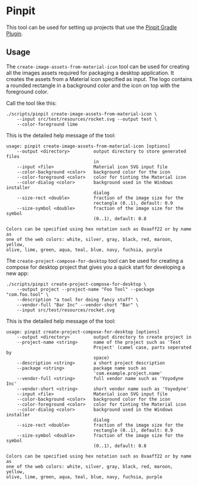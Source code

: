 # Pinpit

This tool can be used for setting up projects that use the
[Pinpit Gradle Plugin](https://github.com/mobanisto/pinpit-gradle-plugin).

## Usage

The `create-image-assets-from-material-icon` tool can be used for creating
all the images assets required for packaging a desktop application.
It creates the assets from a Material icon specified as input.
The logo contains a rounded rectangle in a background color and the icon
on top with the foreground color.

Call the tool like this:

```
./scripts/pinpit create-image-assets-from-material-icon \
    --input src/test/resources/rocket.svg --output test \
    --color-foreground lime
```

This is the detailed help message of the tool:

```
usage: pinpit create-image-assets-from-material-icon [options]
    --output <directory>         output directory to store generated files
                                 in
    --input <file>               Material icon SVG input file
    --color-background <color>   background color for the icon
    --color-foreground <color>   color for tinting the Material icon
    --color-dialog <color>       background used in the Windows installer
                                 dialog
    --size-rect <double>         fraction of the image size for the
                                 rectangle (0..1), default: 0.9
    --size-symbol <double>       fraction of the image size for the symbol
                                 (0..1), default: 0.8

Colors can be specified using hex notation such as 0xaaff22 or by name as
one of the web colors: white, silver, gray, black, red, maroon, yellow,
olive, lime, green, aqua, teal, blue, navy, fuchsia, purple
```

The `create-project-compose-for-desktop` tool can be used for creating
a compose for desktop project that gives you a quick start for developing
a new app:

```
./scripts/pinpit create-project-compose-for-desktop \
    --output project --project-name "Foo Tool" --package "com.foo.tool" \
    --description "a tool for doing fancy stuff" \
    --vendor-full "Bar Inc" --vendor-short "Bar" \
    --input src/test/resources/rocket.svg
```

This is the detailed help message of the tool:

```
usage: pinpit create-project-compose-for-desktop [options]
    --output <directory>         output directory to create project in
    --project-name <string>      name of the project such as 'Test
                                 Project' (camel case, parts seperated by
                                 space)
    --description <string>       a short project description
    --package <string>           package name such as
                                 'com.example.project.name'
    --vendor-full <string>       full vendor name such as 'Yoyodyne Inc'
    --vendor-short <string>      short vendor name such as 'Yoyodyne'
    --input <file>               Material icon SVG input file
    --color-background <color>   background color for the icon
    --color-foreground <color>   color for tinting the Material icon
    --color-dialog <color>       background used in the Windows installer
                                 dialog
    --size-rect <double>         fraction of the image size for the
                                 rectangle (0..1), default: 0.9
    --size-symbol <double>       fraction of the image size for the symbol
                                 (0..1), default: 0.8

Colors can be specified using hex notation such as 0xaaff22 or by name as
one of the web colors: white, silver, gray, black, red, maroon, yellow,
olive, lime, green, aqua, teal, blue, navy, fuchsia, purple
```
